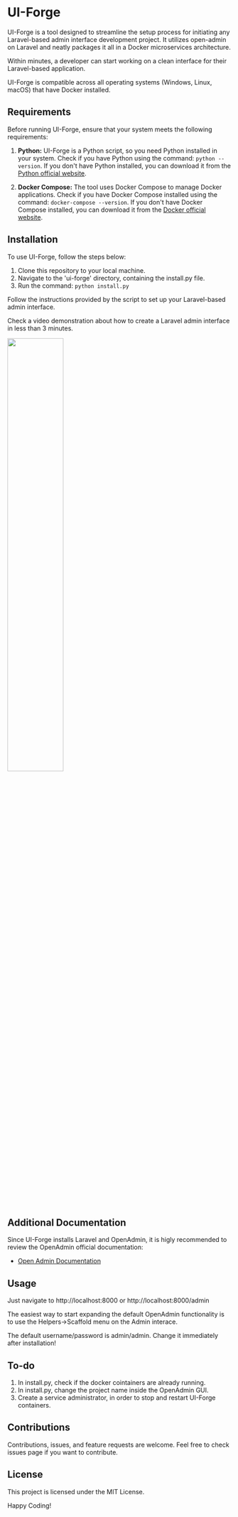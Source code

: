 # UI-Forge

UI-Forge is a tool designed to streamline the setup process for initiating any Laravel-based admin interface development project. It utilizes open-admin on Laravel and neatly packages it all in a Docker microservices architecture.

Within minutes, a developer can start working on a clean interface for their Laravel-based application.

UI-Forge is compatible across all operating systems (Windows, Linux, macOS) that have Docker installed.

## Requirements

Before running UI-Forge, ensure that your system meets the following requirements:

1. **Python:** UI-Forge is a Python script, so you need Python installed in your system. Check if you have Python using the command: `python --version`. If you don't have Python installed, you can download it from the [Python official website](https://www.python.org/).

2. **Docker Compose:** The tool uses Docker Compose to manage Docker applications. Check if you have Docker Compose installed using the command: `docker-compose --version`. If you don't have Docker Compose installed, you can download it from the [Docker official website](https://docs.docker.com/compose/install/).

## Installation

To use UI-Forge, follow the steps below:

1. Clone this repository to your local machine.
2. Navigate to the 'ui-forge' directory, containing the install.py file.
3. Run the command: `python install.py`

Follow the instructions provided by the script to set up your Laravel-based admin interface.

Check a video demonstration about how to create a Laravel admin interface in less than 3 minutes.

[<img src="https://i.ytimg.com/vi/Hc79sDi3f0U/maxresdefault.jpg" width="50%">](https://youtu.be/Pw6qxI8N3jc "Creating a Web based admin portal in less than 3 minutes!")


## Additional Documentation

Since UI-Forge installs Laravel and OpenAdmin, it is higly recommended to review the OpenAdmin official documentation:

- [Open Admin Documentation](https://open-admin.org/docs)

## Usage

Just navigate to http://localhost:8000 or http://localhost:8000/admin

The easiest way to start expanding the default OpenAdmin functionality is to use the Helpers->Scaffold menu on the Admin interace.

The default username/password is admin/admin. Change it immediately after installation!

## To-do

1. In install.py, check if the docker cointainers are already running.
2. In install.py, change the project name inside the OpenAdmin GUI.
3. Create a service administrator, in order to stop and restart UI-Forge containers.

## Contributions

Contributions, issues, and feature requests are welcome. Feel free to check issues page if you want to contribute.

## License

This project is licensed under the MIT License.

Happy Coding!


